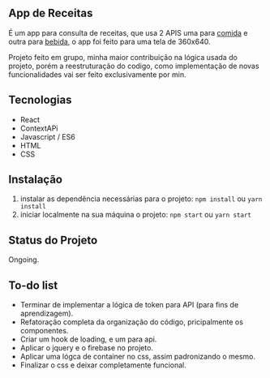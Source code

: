 ## App de Receitas
É um app para consulta de receitas, que usa 2 APIS uma para [comida](https://www.themealdb.com/api.php) e outra para [bebida](https://www.thecocktaildb.com/api.php), o app foi feito para uma tela de 360x640.

Projeto feito em grupo, minha maior contribuição na lógica usada do projeto, porém a reestruturação do codigo, como implementação de novas funcionalidades vai ser feito exclusivamente por min.

## Tecnologias
- React
- ContextAPi
- Javascript / ES6
- HTML
- CSS

## Instalação
1. instalar as dependência necessárias para o projeto: ```npm install``` ou ```yarn install```
2. iniciar localmente na sua máquina o projeto: ```npm start``` ou ```yarn start```

## Status do Projeto
Ongoing.

## To-do list
- Terminar de implementar a lógica de token para API (para fins de aprendizagem).
- Refatoração completa da organização do código, pricipalmente os componentes.
- Criar um hook de loading, e um para api.
- Aplicar o jquery e o firebase no projeto.
- Aplicar uma lógca de container no css, assim padronizando o mesmo.
- Finalizar o css e deixar completamente funcional.
